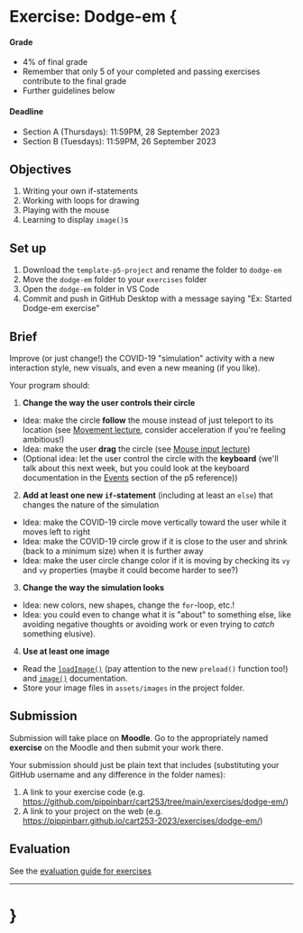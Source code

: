 # Exercise: Dodge-em {

#### Grade

- 4% of final grade
- Remember that only 5 of your completed and passing exercises contribute to the final grade
- Further guidelines below

#### Deadline

- Section A (Thursdays): 11:59PM, 28 September 2023
- Section B (Tuesdays): 11:59PM, 26 September 2023

## Objectives

1. Writing your own if-statements
2. Working with loops for drawing
3. Playing with the mouse
4. Learning to display `image()`s

## Set up

1. Download the `template-p5-project` and rename the folder to `dodge-em`
3. Move the `dodge-em` folder to your `exercises` folder
4. Open the `dodge-em` folder in VS Code
5. Commit and push in GitHub Desktop with a message saying "Ex: Started Dodge-em exercise"

## Brief

Improve (or just change!) the COVID-19 "simulation" activity with a new interaction style, new visuals, and even a new meaning (if you like).

Your program should:

1. **Change the way the user controls their circle**

- Idea: make the circle **follow** the mouse instead of just teleport to its location (see [Movement lecture](../modules/04/movement.md#speed-returns), consider acceleration if you're feeling ambitious!)
- Idea: make the user **drag** the circle (see [Mouse input lecture](../modules/04/mouse-input.md#a-draggable-circle))
- (Optional idea: let the user control the circle with the **keyboard** (we'll talk about this next week, but you could look at the keyboard documentation in the [Events](https://p5js.org/reference/#group-Events) section of the p5 reference))

2. **Add at least one new `if`-statement** (including at least an `else`) that changes the nature of the simulation

- Idea: make the COVID-19 circle move vertically toward the user while it moves left to right
- Idea: make the COVID-19 circle grow if it is close to the user and shrink (back to a minimum size) when it is further away
- Idea: make the user circle change color if it is moving by checking its `vy` and `vy` properties (maybe it could become harder to see?)

3. **Change the way the simulation looks**

- Idea: new colors, new shapes, change the `for`-loop, etc.!
- Idea: you could even to change what it is "about" to something else, like avoiding negative thoughts or avoiding work or even trying to _catch_ something elusive).

4. **Use at least one image**

- Read the [`loadImage()`](https://p5js.org/reference/#/p5/loadImage) (pay attention to the new `preload()` function too!) and [`image()`](https://p5js.org/reference/#/p5/image) documentation.
- Store your image files in `assets/images` in the project folder.

## Submission

Submission will take place on **Moodle**. Go to the appropriately named **exercise** on the Moodle and then submit your work there.

Your submission should just be plain text that includes (substituting your GitHub username and any difference in the folder names):

1. A link to your exercise code (e.g. <https://github.com/pippinbarr/cart253/tree/main/exercises/dodge-em/>)
2. A link to your project on the web (e.g. <https://pippinbarr.github.io/cart253-2023/exercises/dodge-em/>)

## Evaluation

See the [evaluation guide for exercises](../evaluation-guide/)

---

# }
